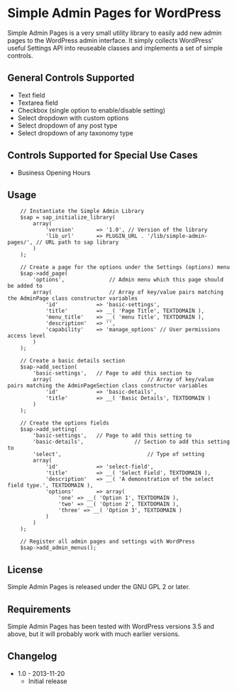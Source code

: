 Simple Admin Pages for WordPress
================================

Simple Admin Pages is a very small utility library to easily add new admin
pages to the WordPress admin interface. It simply collects WordPress' useful
Settings API into reuseable classes and implements a set of simple controls.

## General Controls Supported

- Text field
- Textarea field
- Checkbox (single option to enable/disable setting)
- Select dropdown with custom options
- Select dropdown of any post type
- Select dropdown of any taxonomy type

## Controls Supported for Special Use Cases

- Business Opening Hours

## Usage

```
	// Instantiate the Simple Admin Library
	$sap = sap_initialize_library(
		array(
			'version'		=> '1.0', // Version of the library
			'lib_url'		=> PLUGIN_URL . '/lib/simple-admin-pages/', // URL path to sap library
		)
	);

	// Create a page for the options under the Settings (options) menu
	$sap->add_page(
		'options', 				// Admin menu which this page should be added to
		array(					// Array of key/value pairs matching the AdminPage class constructor variables
			'id'			=> 'basic-settings',
			'title'			=> __( 'Page Title', TEXTDOMAIN ),
			'menu_title'	=> __( 'menu Title', TEXTDOMAIN ),
			'description'	=> '',
			'capability'	=> 'manage_options' // User permissions access level
		)
	);

	// Create a basic details section
	$sap->add_section(
		'basic-settings',	// Page to add this section to
		array(								// Array of key/value pairs matching the AdminPageSection class constructor variables
			'id'			=> 'basic-details',
			'title'			=> __( 'Basic Details', TEXTDOMAIN )
		)
	);

	// Create the options fields
	$sap->add_setting(
		'basic-settings',	// Page to add this setting to
		'basic-details',				// Section to add this setting to
		'select',							// Type of setting
		array(
			'id'			=> 'select-field',
			'title'			=> __( 'Select Field', TEXTDOMAIN ),
			'description'	=> __( 'A demonstration of the select field type.', TEXTDOMAIN ),
			'options'		=> array(
				'one' => __( 'Option 1', TEXTDOMAIN ),
				'two' => __( 'Option 2', TEXTDOMAIN ),
				'three' => __( 'Option 3', TEXTDOMAIN )
			)
		)
	);

	// Register all admin pages and settings with WordPress
	$sap->add_admin_menus();
```

## License

Simple Admin Pages is released under the GNU GPL 2 or later.

## Requirements

Simple Admin Pages has been tested with WordPress versions 3.5 and above, but it
will probably work with much earlier versions.

## Changelog

- 1.0 - 2013-11-20
	- Initial release
